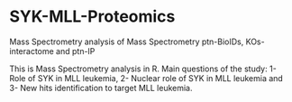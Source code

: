 # SYK-MLL-Proteomics
Mass Spectrometry analysis of Mass Spectrometry ptn-BioIDs, KOs-interactome and ptn-IP

This is Mass Spectrometry analysis in R.
Main questions of the study:
1- Role of SYK in MLL leukemia,
2- Nuclear role of SYK in MLL leukemia and
3- New hits identification to target MLL leukemia.

